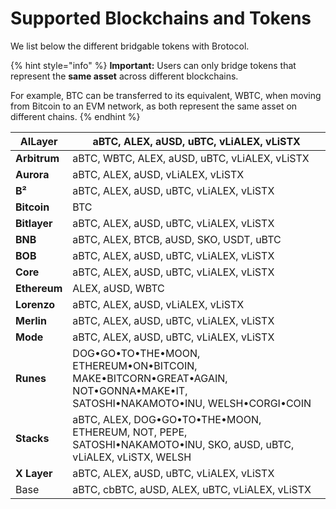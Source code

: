 # Supported Blockchains and Tokens

We list below the different bridgable tokens with Brotocol.

{% hint style="info" %}
**Important:** Users can only bridge tokens that represent the **same asset** across different blockchains.&#x20;

For example, BTC can be transferred to its equivalent, WBTC, when moving from Bitcoin to an EVM network, as both represent the same asset on different chains.
{% endhint %}

| **AILayer**  | aBTC, ALEX, aUSD, uBTC, vLiALEX, vLiSTX                                                                                      |
| ------------ | ---------------------------------------------------------------------------------------------------------------------------- |
| **Arbitrum** | aBTC, WBTC,  ALEX, aUSD, uBTC, vLiALEX, vLiSTX                                                                               |
| **Aurora**   | aBTC, ALEX, aUSD, vLiALEX, vLiSTX                                                                                            |
| **B²**       | aBTC, ALEX, aUSD, uBTC, vLiALEX, vLiSTX                                                                                      |
| **Bitcoin**  | BTC                                                                                                                          |
| **Bitlayer** | aBTC, ALEX, aUSD, uBTC, vLiALEX, vLiSTX                                                                                      |
| **BNB**      | aBTC, ALEX, BTCB, aUSD, SKO, USDT, uBTC                                                                                      |
| **BOB**      | aBTC, ALEX, aUSD, uBTC, vLiALEX, vLiSTX                                                                                      |
| **Core**     | aBTC, ALEX, aUSD, uBTC, vLiALEX, vLiSTX                                                                                      |
| **Ethereum** | ALEX, aUSD, WBTC                                                                                                             |
| **Lorenzo**  | aBTC, ALEX, aUSD, vLiALEX, vLiSTX                                                                                            |
| **Merlin**   | aBTC, ALEX, aUSD, uBTC, vLiALEX, vLiSTX                                                                                      |
| **Mode**     | aBTC, ALEX, aUSD, uBTC, vLiALEX, vLiSTX                                                                                      |
| **Runes**    | DOG•GO•TO•THE•MOON, ETHEREUM•ON•BITCOIN, MAKE•BITCORN•GREAT•AGAIN, NOT•GONNA•MAKE•IT, SATOSHI•NAKAMOTO•INU, WELSH•CORGI•COIN |
| **Stacks**   | aBTC, ALEX, DOG•GO•TO•THE•MOON, ETHEREUM, NOT, PEPE, SATOSHI•NAKAMOTO•INU, SKO, aUSD, uBTC, vLiALEX, vLiSTX, WELSH           |
| **X Layer**  | aBTC, ALEX, aUSD, uBTC, vLiALEX, vLiSTX                                                                                      |
| Base         | aBTC, cbBTC, aUSD,  ALEX, uBTC, vLiALEX, vLiSTX                                                                              |
